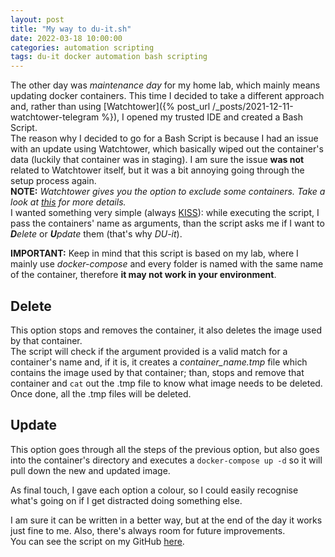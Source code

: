 ```yaml
---
layout: post
title: "My way to du-it.sh"
date: 2022-03-18 10:00:00
categories: automation scripting
tags: du-it docker automation bash scripting
---
```


The other day was _maintenance day_ for my home lab, which mainly means updating docker containers. This time I decided
to take a different approach and, rather than using [Watchtower]({% post_url /_posts/2021-12-11-watchtower-telegram %}), I opened
my trusted IDE and created a Bash Script.\
The reason why I decided to go for a Bash Script is because I had an issue with an update using Watchtower, which basically wiped
out the container's data (luckily that container was in staging). I am sure the issue **was not** related to Watchtower itself,
but it was a bit annoying going through the setup process again.\
**NOTE:** _Watchtower gives you the option to exclude some containers. Take a look at [this](https://containrrr.dev/watchtower/container-selection/)
for more details._\
I wanted something very simple (always [KISS](https://en.wikipedia.org/wiki/KISS_principle)): while executing the script, I
pass the containers' name as arguments, than the script asks me if I want to _**D**elete_ or _**U**pdate_ them (that's why _DU-it_).

**IMPORTANT:** Keep in mind that this script is based on my lab, where I mainly use _docker-compose_ and every folder is named with the
same name of the container, therefore **it may not work in your environment**.

## Delete

This option stops and removes the container, it also deletes the image used by that container.\
The script will check if the argument provided is a valid match for a container's name and, if it is, it creates a _container_name.tmp_
file which contains the image used by that container; than, stops and remove that container and `cat` out the .tmp file to
know what image needs to be deleted. Once done, all the .tmp files will be deleted.

## Update

This option goes through all the steps of the previous option, but also goes into the container's directory and executes
a `docker-compose up -d` so it will pull down the new and updated image.

As final touch, I gave each option a colour, so I could easily recognise what's going on if I get distracted doing something
else.

I am sure it can be written in a better way, but at the end of the day it works just fine to me. Also, there's always room for future
improvements.\
You can see the script on my GitHub [here](https://github.com/kamahell87/scripts/blob/main/bash/du-it/du-it.sh).
